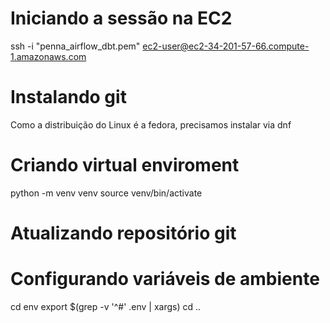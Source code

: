 # Iniciando a sessão na EC2
ssh -i "penna_airflow_dbt.pem" ec2-user@ec2-34-201-57-66.compute-1.amazonaws.com

# Instalando git
Como a distribuição do Linux é a fedora, precisamos instalar via dnf

# Criando virtual enviroment
python -m venv venv
source venv/bin/activate

# Atualizando repositório git

# Configurando variáveis de ambiente
cd env
export $(grep -v '^#' .env | xargs)
cd ..